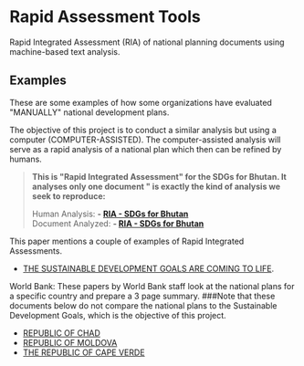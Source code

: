 # Rapid Assessment Tools
Rapid Integrated Assessment (RIA) of national planning documents using machine-based text analysis.

Examples
--------

These are some examples of how some organizations have evaluated "MANUALLY" national development plans.

The objective of this project is to conduct a similar analysis but using a computer (COMPUTER-ASSISTED). The computer-assisted analysis will serve as a rapid analysis of a national plan which then can be refined by humans.

>**This is "Rapid Integrated Assessment" for the SDGs for Bhutan. It analyses only one document " is exactly the kind of analysis we seek to reproduce:**
>
>Human Analysis: **- [RIA - SDGs for Bhutan](http://www.gnhc.gov.bt/wp-content/uploads/2011/04/Eleventh-Five-Year-Plan.pdf)**  
>Document Analyzed: **- [RIA - SDGs for Bhutan](http://www.gnhc.gov.bt/wp-content/uploads/2011/04/Eleventh-Five-Year-Plan.pdf)**

This paper mentions a couple of examples of Rapid Integrated Assessments.
- [THE SUSTAINABLE DEVELOPMENT GOALS
ARE COMING TO LIFE](https://undg.org/wp-content/uploads/2016/07/SDGs-are-Coming-to-Life-UNDG.pdf). 


World Bank:
These papers by World Bank staff look at the national plans for a specific country and prepare a 3 page summary.
###Note that these documents below do not compare the national plans to the Sustainable Development Goals, which is the objective of this project.

- [REPUBLIC OF CHAD](http://documents.worldbank.org/curated/en/944701468230692713/pdf/786920PRSP0IDA000PUBLIC00Box379788B.pdf)  
- [REPUBLIC OF MOLDOVA](http://documents.worldbank.org/curated/en/192891468054247731/pdf/800500PRSP0REP00Box379801B00PUBLIC0.pdf)  
- [THE REPUBLIC OF CAPE VERDE](http://documents.worldbank.org/curated/en/828231468020990509/pdf/844490PRSP0P12060Box382145B00OUO090.pdf)
